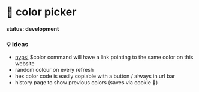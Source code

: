 # 🎨 color picker

#### status: development

### 💡 ideas

 - [nypsi](https://github.com/tekoh/nypsi) $color command will have a link pointing to the same color on this website
 - random colour on every refresh
 - hex color code is easily copiable with a button / always in url bar
 - history page to show previous colors (saves via cookie 🍪)
